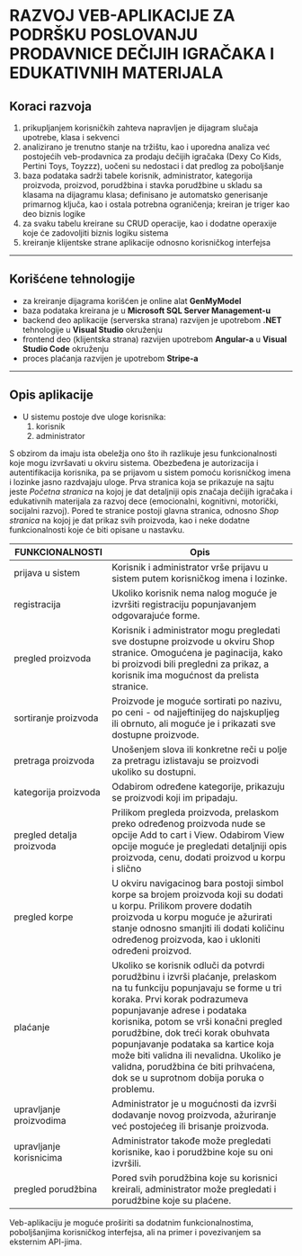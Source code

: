 # RAZVOJ VEB-APLIKACIJE ZA PODRŠKU POSLOVANJU PRODAVNICE DEČIJIH IGRAČAKA I EDUKATIVNIH MATERIJALA

## Koraci razvoja

1. prikupljanjem korisničkih zahteva napravljen je dijagram slučaja upotrebe, klasa i sekvenci
2. analizirano je trenutno stanje na tržištu, kao i uporedna analiza već postojećih veb-prodavnica za prodaju dečijih igračaka (Dexy Co Kids, Pertini Toys, Toyzzz), uočeni su nedostaci i dat predlog za poboljšanje
3. baza podataka sadrži tabele korisnik, administrator, kategorija proizvoda, proizvod, porudžbina i stavka porudžbine u skladu sa klasama na dijagramu klasa; definisano je automatsko generisanje primarnog ključa, kao i ostala potrebna ograničenja; kreiran je triger kao deo biznis logike
4. za svaku tabelu kreirane su CRUD operacije, kao i dodatne operaxije koje će zadovoljiti biznis logiku sistema
5. kreiranje klijentske strane aplikacije odnosno korisničkog interfejsa
---

## Korišćene tehnologije
- za kreiranje dijagrama korišćen je online alat **GenMyModel**
- baza podataka kreirana je u **Microsoft SQL Server Management-u**
- backend deo aplikacije (serverska strana) razvijen je upotrebom **.NET** tehnologije u **Visual Studio** okruženju
- frontend deo (klijentska strana) razvijen upotrebom **Angular-a** u **Visual Studio Code** okruženju
- proces plaćanja razvijen je upotrebom **Stripe-a**
---

## Opis aplikacije 

* U sistemu postoje dve uloge korisnika:
  1. korisnik
  2. administrator

S obzirom da imaju ista obeležja ono što ih razlikuje jesu funkcionalnosti koje mogu izvršavati u okviru sistema. Obezbeđena je autorizacija i autentifikacija korisnika, pa se prijavom u sistem pomoću korisničkog imena i lozinke jasno razdvajaju uloge.
Prva stranica koja se prikazuje na sajtu jeste *Početna stranica* na kojoj je dat detaljniji opis značaja dečijih igračaka i edukativnih materijala za razvoj dece (emocionalni, kognitivni, motorički, socijalni razvoj). Pored te stranice postoji glavna stranica, odnosno *Shop stranica* na kojoj je dat prikaz svih proizvoda, kao i neke dodatne funkcionalnosti koje će biti opisane u nastavku.

| FUNKCIONALNOSTI | Opis  |
|-----------------|----------|
| prijava u sistem    | Korisnik i administrator vrše prijavu u sistem putem korisničkog imena i lozinke.   |
| registracija   | Ukoliko korisnik nema nalog moguće je izvršiti registraciju popunjavanjem odgovarajuće forme.   |
| pregled proizvoda   | Korisnik i administrator mogu pregledati sve dostupne proizvode u okviru Shop stranice. Omogućena je paginacija, kako bi proizvodi bili pregledni za prikaz, a korisnik ima mogućnost da prelista stranice.   |
| sortiranje proizvoda   | Proizvode je moguće sortirati po nazivu, po ceni - od najjeftinijeg do najskupljeg ili obrnuto, ali moguće je i prikazati sve dostupne proizvode.   |
| pretraga proizvoda   | Unošenjem slova ili konkretne reči u polje za pretragu izlistavaju se proizvodi ukoliko su dostupni.  |
| kategorija proizvoda   | Odabirom određene kategorije, prikazuju se proizvodi koji im pripadaju.   |
| pregled detalja proizvoda   | Prilikom pregleda proizvoda, prelaskom preko određenog proizvoda nude se opcije Add to cart i View. Odabirom View opcije moguće je pregledati detaljniji opis proizvoda, cenu, dodati proizvod u korpu i slično   |
| pregled korpe   | U okviru navigacinog bara postoji simbol korpe sa brojem proizvoda koji su dodati u korpu. Prilikom provere dodatih proizvoda u korpu moguće je ažurirati stanje odnosno smanjiti ili dodati količinu određenog proizvoda, kao i ukloniti određeni proizvod.  |
| plaćanje   | Ukoliko se korisnik odluči da potvrdi porudžbinu i izvrši plaćanje, prelaskom na tu funkciju popunjavaju se forme u tri koraka. Prvi korak podrazumeva popunjavanje adrese i podataka korisnika, potom se vrši konačni pregled porudžbine, dok treći korak obuhvata popunjavanje podataka sa kartice koja može biti validna ili nevalidna. Ukoliko je validna, porudžbina će biti prihvaćena, dok se u suprotnom dobija poruka o problemu.   |
| upravljanje proizvodima   | Administrator je u mogućnosti da izvrši dodavanje novog proizvoda, ažuriranje već postojećeg ili brisanje proizvoda.   |
| upravljanje korisnicima   | Administrator takođe može pregledati korisnike, kao i porudžbine koje su oni izvršili.   |
| pregled porudžbina   | Pored svih porudžbina koje su korisnici kreirali, administrator može pregledati i porudžbine koje su plaćene.   |


Veb-aplikaciju je moguće proširiti sa dodatnim funkcionalnostima, poboljšanjima korisničkog interfejsa, ali na primer i povezivanjem sa eksternim API-jima.







